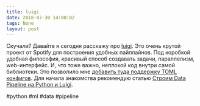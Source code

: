```yaml
---
title: luigi
date: 2018-07-30 14:00:02
tags: None
layout: post
---
```


Скучали? Давайте я сегодня расскажу про [luigi](https://github.com/spotify/luigi). Это очень крутой проект от Spotify для построения удобных пайплайнов. Под коробкой удобная философия, красивый способ создавать задачи, параллелизм, web-интерфейс. И, что тоже важно, неплохой код внутри самой библиотеки. Это позволило мне [добавить туда поддержку TOML конфигов](https://github.com/spotify/luigi/pull/2457). Для начала знакомства рекомендую статью [Строим Data Pipeline на Python и Luigi](https://khashtamov.com/ru/data-pipeline-luigi-python/).

#python #ml #data #pipeline
